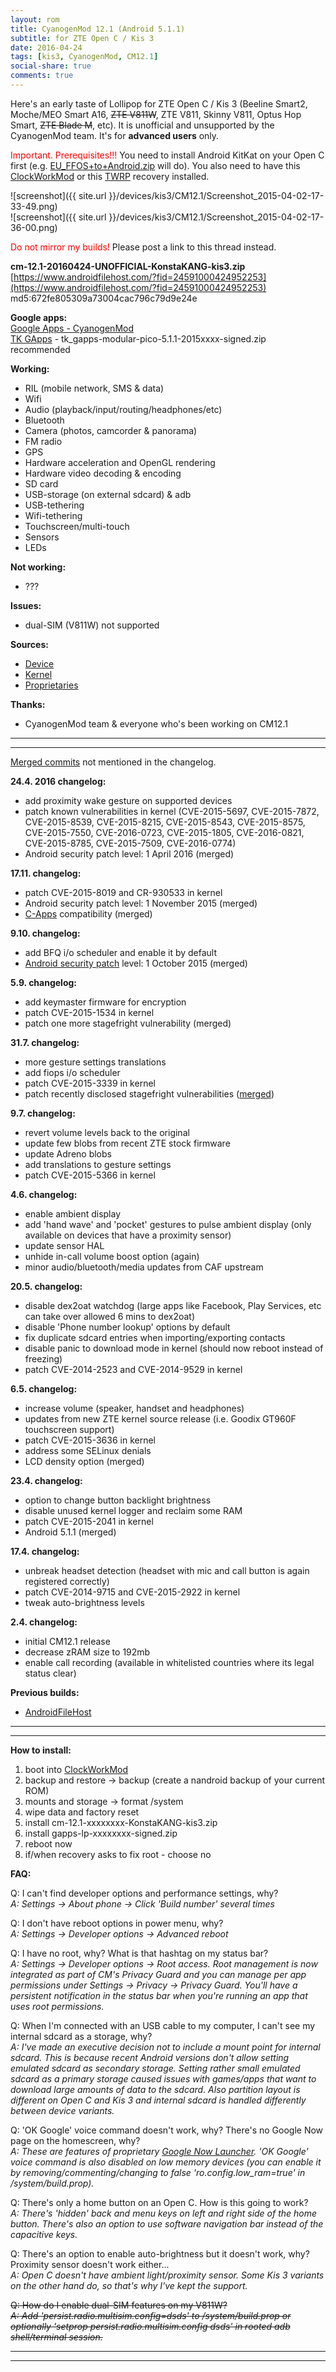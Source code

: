 ```yaml
---
layout: rom
title: CyanogenMod 12.1 (Android 5.1.1)
subtitle: for ZTE Open C / Kis 3
date: 2016-04-24
tags: [kis3, CyanogenMod, CM12.1]
social-share: true
comments: true
---
```


Here's an early taste of Lollipop for ZTE Open C / Kis 3 (Beeline Smart2, Moche/MEO Smart A16, <s>ZTE V811W</s>, ZTE V811, Skinny V811, Optus Hop Smart, <s>ZTE Blade M</s>, etc). It is unofficial and unsupported by the CyanogenMod team. It's for **advanced users** only.

<span style="color:#ff0000;">Important. Prerequisites!!!</span> You need to install Android KitKat on your Open C first (e.g. [EU_FFOS+to+Android.zip](https://www.androidfilehost.com/?fid=673368273298921576) will do). You also need to have this [ClockWorkMod](/devices/kis3/CWM) or this [TWRP](/devices/kis3/TWRP) recovery installed.

![screenshot]({{ site.url }}/devices/kis3/CM12.1/Screenshot_2015-04-02-17-33-49.png)  
![screenshot]({{ site.url }}/devices/kis3/CM12.1/Screenshot_2015-04-02-17-36-00.png)

<span style="color:#ff0000;">Do not mirror my builds!</span> Please post a link to this thread instead.

**cm-12.1-20160424-UNOFFICIAL-KonstaKANG-kis3.zip**  
[https://www.androidfilehost.com/?fid=24591000424952253](https://www.androidfilehost.com/?fid=24591000424952253)  
md5:672fe805309a73004cac796c79d9e24e

**Google apps:**  
[Google Apps - CyanogenMod](https://wiki.cyanogenmod.org/w/Google_Apps)  
[TK GApps](http://forum.xda-developers.com/android/software/tk-gapps-t3116347) - tk_gapps-modular-pico-5.1.1-2015xxxx-signed.zip recommended

**Working:**

- RIL (mobile network, SMS & data)
- Wifi
- Audio (playback/input/routing/headphones/etc)
- Bluetooth
- Camera (photos, camcorder & panorama)
- FM radio
- GPS
- Hardware acceleration and OpenGL rendering
- Hardware video decoding & encoding
- SD card
- USB-storage (on external sdcard) & adb
- USB-tethering
- Wifi-tethering
- Touchscreen/multi-touch
- Sensors
- LEDs

**Not working:**

- ???

**Issues:**

- dual-SIM (V811W) not supported

**Sources:**

- [Device](https://github.com/KonstaT/android_device_zte_kis3/tree/cm-12.1)
- [Kernel](https://github.com/KonstaT/android_kernel_zte_msm8610/tree/cm-12.1)
- [Proprietaries](https://github.com/KonstaT/proprietary_vendor_zte/tree/cm-12.1)

**Thanks:**

- CyanogenMod team & everyone who's been working on CM12.1

----
----

[Merged commits](https://review.cyanogenmod.org/#/q/status:merged++branch:cm-12.1+-project:%255E.*device.*+-project:%255E.*kernel.*,n,z) not mentioned in the changelog.

**24.4. 2016 changelog:**

- add proximity wake gesture on supported devices
- patch known vulnerabilities in kernel (CVE-2015-5697, CVE-2015-7872, CVE-2015-8539, CVE-2015-8215, CVE-2015-8543, CVE-2015-8575, CVE-2015-7550, CVE-2016-0723, CVE-2015-1805, CVE-2016-0821, CVE-2015-8785, CVE-2015-7509, CVE-2016-0774)
- Android security patch level: 1 April 2016 (merged)

**17.11. changelog:**

- patch CVE-2015-8019 and CR-930533 in kernel
- Android security patch level: 1 November 2015 (merged)
- [C-Apps](https://cyngn.com/c-apps) compatibility (merged)

**9.10. changelog:**

- add BFQ i/o scheduler and enable it by default
- [Android security patch](https://groups.google.com/forum/#!forum/android-security-updates) level: 1 October 2015 (merged)

**5.9. changelog:**

- add keymaster firmware for encryption
- patch CVE-2015-1534 in kernel
- patch one more stagefright vulnerability (merged)

**31.7. changelog:**

- more gesture settings translations
- add fiops i/o scheduler
- patch CVE-2015-3339 in kernel
- patch recently disclosed stagefright vulnerabilities ([merged](https://plus.google.com/+CyanogenMod/posts/7iuX21Tz7n8))

**9.7. changelog:**

- revert volume levels back to the original
- update few blobs from recent ZTE stock firmware
- update Adreno blobs
- add translations to gesture settings
- patch CVE-2015-5366 in kernel

**4.6. changelog:**

- enable ambient display
- add 'hand wave' and 'pocket' gestures to pulse ambient display (only available on devices that have a proximity sensor)
- update sensor HAL
- unhide in-call volume boost option (again)
- minor audio/bluetooth/media updates from CAF upstream

**20.5. changelog:**

- disable dex2oat watchdog (large apps like Facebook, Play Services, etc can take over allowed 6 mins to dex2oat)
- disable 'Phone number lookup' options by default
- fix duplicate sdcard entries when importing/exporting contacts
- disable panic to download mode in kernel (should now reboot instead of freezing)
- patch CVE-2014-2523 and CVE-2014-9529 in kernel

**6.5. changelog:**

- increase volume (speaker, handset and headphones)
- updates from new ZTE kernel source release (i.e. Goodix GT960F touchscreen support)
- patch CVE-2015-3636 in kernel
- address some SELinux denials
- LCD density option (merged)

**23.4. changelog:**

- option to change button backlight brightness
- disable unused kernel logger and reclaim some RAM
- patch CVE-2015-2041 in kernel
- Android 5.1.1 (merged)

**17.4. changelog:**

- unbreak headset detection (headset with mic and call button is again registered correctly)
- patch CVE-2014-9715 and CVE-2015-2922 in kernel
- tweak auto-brightness levels

**2.4. changelog:**

- initial CM12.1 release
- decrease zRAM size to 192mb
- enable call recording (available in whitelisted countries where its legal status clear)

**Previous builds:**

- [AndroidFileHost](https://www.androidfilehost.com/?w=files&flid=89999)

----
----

**How to install:**

1. boot into [ClockWorkMod](/devices/kis3/CWM)
2. backup and restore -> backup (create a nandroid backup of your current ROM)
3. mounts and storage -> format /system
4. wipe data and factory reset
5. install cm-12.1-xxxxxxxx-KonstaKANG-kis3.zip
6. install gapps-lp-xxxxxxxx-signed.zip
7. reboot now
8. if/when recovery asks to fix root - choose no

**FAQ:**

Q: I can't find developer options and performance settings, why?  
*A: Settings -> About phone -> Click 'Build number' several times*

Q: I don't have reboot options in power menu, why?  
*A: Settings -> Developer options -> Advanced reboot*

Q: I have no root, why? What is that hashtag on my status bar?  
*A: Settings -> Developer options -> Root access. Root management is now integrated as part of CM's Privacy Guard and you can manage per app permissions under Settings -> Privacy -> Privacy Guard. You'll have a persistent notification in the status bar when you're running an app that uses root permissions.*

Q: When I'm connected with an USB cable to my computer, I can't see my internal sdcard as a storage, why?  
*A: I've made an executive decision not to include a mount point for internal sdcard. This is because recent Android versions don't allow setting emulated sdcard as secondary storage. Setting rather small emulated sdcard as a primary storage caused issues with games/apps that want to download large amounts of data to the sdcard. Also partition layout is different on Open C and Kis 3 and internal sdcard is handled differently between device variants.*

Q: 'OK Google' voice command doesn't work, why? There's no Google Now page on the homescreen, why?  
*A: These are features of proprietary [Google Now Launcher](https://play.google.com/store/apps/details?id=com.google.android.launcher). 'OK Google' voice command is also disabled on low memory devices (you can enable it by removing/commenting/changing to false 'ro.config.low_ram=true' in /system/build.prop).*

Q: There's only a home button on an Open C. How is this going to work?  
*A: There's 'hidden' back and menu keys on left and right side of the home button. There's also an option to use software navigation bar instead of the capacitive keys.*

Q: There's an option to enable auto-brightness but it doesn't work, why? Proximity sensor doesn't work either...  
*A: Open C doesn't have ambient light/proximity sensor. Some Kis 3 variants on the other hand do, so that's why I've kept the support.*

<s>Q: How do I enable dual-SIM features on my V811W?</s>  
<s>*A: Add 'persist.radio.multisim.config=dsds' to /system/build.prop or optionally 'setprop persist.radio.multisim.config dsds' in rooted adb shell/terminal session.*</s>

----
----
